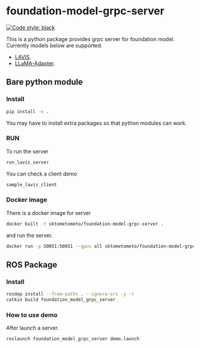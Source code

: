 # foundation-model-grpc-server

[![Code style: black](https://img.shields.io/badge/code%20style-black-000000.svg)](https://github.com/psf/black)

This is a python package provides grpc server for foundation model.
Currently models below are supported.

- [LAVIS](https://github.com/salesforce/LAVIS).
- [LLaMA-Adapter](https://github.com/OpenGVLab/LLaMA-Adapter).

## Bare python module

### Install

```bash
pip install -e .
```

You may have to install extra packages so that python modules can work.

### RUN

To run the server

```bash
run_lavis_server
```

You can check a client demo

```bash
sample_lavis_client
```

### Docker image

There is a docker image for server

```bash
docker built -t sktometometo/foundation-model-grpc-server .
```

and run the server.

```bash
docker run -p 50051:50051 --gpus all sktometometo/foundation-model-grpc-server
```

## ROS Package

### Install

```bash
rosdep install --from-paths . --ignore-src -y -r
catkin build foundation_model_grpc_server
```

### How to use demo

After launch a server.

```bash
roslaunch foundation_model_grpc_server demo.launch
```
